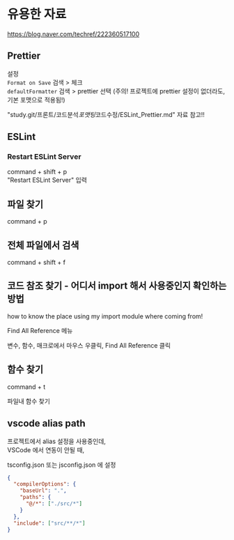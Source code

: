 # 유용한 자료

https://blog.naver.com/techref/222360517100

## Prettier

설정  
`Format on Save` 검색 > 체크  
`defaultFormatter` 검색 > prettier 선택 (주의! 프로젝트에 prettier 설정이 없더라도, 기본 포맷으로 적용됨!)

"study.git/프론트/코드분석*포맷팅*코드수정/ESLint_Prettier.md" 자료 참고!!

## ESLint

### Restart ESLint Server

command + shift + p  
"Restart ESLint Server" 입력

## 파일 찾기

command + p

## 전체 파일에서 검색

command + shift + f

## 코드 참조 찾기 - 어디서 import 해서 사용중인지 확인하는 방법

how to know the place using my import module where coming from!

Find All Reference 메뉴

변수, 함수, 매크로에서 마우스 우클릭, Find All Reference 클릭

## 함수 찾기

command + t

파일내 함수 찾기

## vscode alias path

프로젝트에서 alias 설정을 사용중인데,  
VSCode 에서 연동이 안될 때,

tsconfig.json 또는 jsconfig.json 에 설정

```json
{
  "compilerOptions": {
    "baseUrl": ".",
    "paths": {
      "@/*": ["./src/*"]
    }
  },
  "include": ["src/**/*"]
}
```
